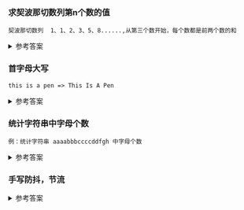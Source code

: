 ### 求契波那切数列第n个数的值

`契波那切数列  1、1、2、3、5、8......,从第三个数开始，每个数都是前两个数的和`

<details>
  <summary>参考答案</summary>

  ```js
  const fibo=(n)=>n>2?fibo(n-1)+fibo(n-2):n;
  ```

</details>

### 首字母大写

`this is a pen => This Is A Pen`

<details>
  <summary>参考答案</summary>

```js
function bigLetter(str){
  return str.toLowerCase().replace(/\b\w+\b/g, function(word){
    return word.substring(0,1).toUpperCase()+word.substring(1);
  });
}
```

</details>

### 统计字符串中字母个数

`例：统计字符串 aaaabbbccccddfgh 中字母个数`

<details>
  <summary>参考答案</summary>

```js
let str='aaaabbbccccddfgh';
let obj={};
Array.from(str).forEach(char=>{
  if(!obj[char]){
    obj[char]={
      count:1,
      name:char
    }
  }else{
    obj[char].count++;
  }
})
let result=Object.values(obj).map(item=>`${item.name}=${item.count}`).join('\n');
console.log(result)
```

</details>

### 手写防抖，节流

<details>
  <summary>参考答案</summary>

```js
//防抖
function debounce(cb,delay=300){
  let timer;
  return function(...args){
    clearTimeout(timer);
    timer=setTimeout(()=>{
      cb.apply(this,args);
    },delay)
  }
}

//节流
function throttle(cb,interval=300){
  let timer;
  return function(...args){
    if(!timer){
      timer = setTimeout(() => {
          fn.apply(this, args);
          timer = null;
      }, interval)
    }
  }
}
```

</details>


